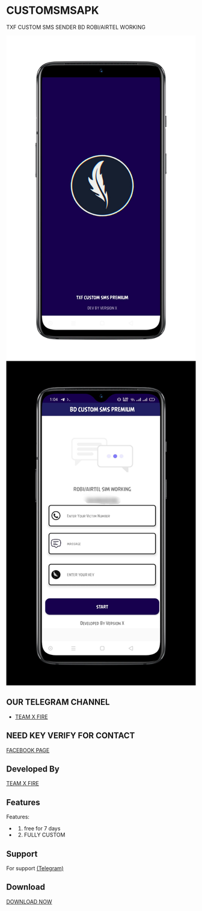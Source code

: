 # CUSTOMSMSAPK

  TXF CUSTOM SMS SENDER BD ROBI/AIRTEL WORKING
   
 ![Logo](1686262010994_100.PNG)
 ![Logo](IMG_20230609_010804.jpg)

 
  

  

  

 ## OUR TELEGRAM CHANNEL

  

 - [TEAM X FIRE](https://t.me/TXF2022) 

## NEED KEY VERIFY FOR CONTACT 
 <a href="https://www.facebook.com/team.x.fire.official">FACEBOOK PAGE</a> 

  
  

  

 ## Developed By

  

  

 <a href="https://www.facebook.com/team.x.fire.official">TEAM X FIRE</a> 

  

  

 ## Features 

  

  

  

 Features:  

 - 1)  free for 7 days

 - 2) FULLY CUSTOM


  

  

  

  

 ## Support 

  

 For support <a href="https://t.me/v3rsionx">(Telegram)</a>

  

  

 ## Download  

 <a href="https://github.com/teamxfire/CUSTOMSMSAPK/raw/main/TXF%20CUSTOM%20SMS%20PREMIUM%20V1.1.apk">DOWNLOAD NOW</a> 

 


